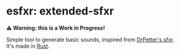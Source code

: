 # esfxr: extended-sfxr

**:warning: Warning: this is a Work in Progress!**

Simple tool to generate basic sounds, inspired from [DrPetter's sfxr](http://www.drpetter.se/project_sfxr.html).  
It's made in [Rust](https://www.rust-lang.org/).
